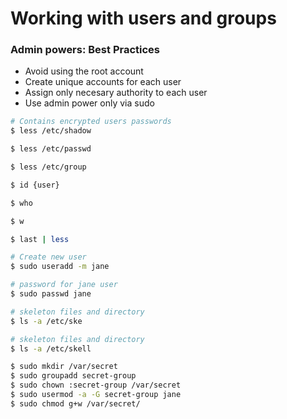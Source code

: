 # Working with users and groups

### Admin powers: Best Practices
* Avoid using the root account
* Create unique accounts for each user
* Assign only necesary authority to each user
* Use admin power only via sudo

```bash
# Contains encrypted users passwords
$ less /etc/shadow

$ less /etc/passwd

$ less /etc/group

$ id {user}

$ who

$ w

$ last | less

# Create new user
$ sudo useradd -m jane

# password for jane user
$ sudo passwd jane

# skeleton files and directory
$ ls -a /etc/ske

# skeleton files and directory
$ ls -a /etc/skell

$ sudo mkdir /var/secret
$ sudo groupadd secret-group
$ sudo chown :secret-group /var/secret
$ sudo usermod -a -G secret-group jane
$ sudo chmod g+w /var/secret/
```
